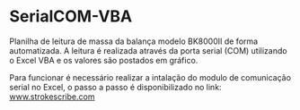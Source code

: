 # SerialCOM-VBA
Planilha de leitura de massa da balança modelo BK8000II de forma automatizada. A leitura é realizada através da porta serial (COM) utilizando o Excel VBA e os valores são postados em gráfico.

Para funcionar é necessário realizar a intalação do modulo de comunicação serial no Excel, o passo a passo é disponibilizado no link: www.strokescribe.com
